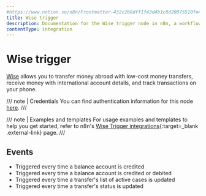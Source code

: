 ```yaml
---
#https://www.notion.so/n8n/Frontmatter-432c2b8dff1f43d4b1c8d20075510fe4
title: Wise trigger
description: Documentation for the Wise trigger node in n8n, a workflow automation platform. Includes details of operations and configuration, and links to examples and credentials information.
contentType: integration
---
```


# Wise trigger

[Wise](https://wise.com) allows you to transfer money abroad with low-cost money transfers, receive money with international account details, and track transactions on your phone.

/// note | Credentials
You can find authentication information for this node [here](/integrations/builtin/credentials/wise/).
///

/// note | Examples and templates
For usage examples and templates to help you get started, refer to n8n's [Wise Trigger integrations](https://n8n.io/integrations/wise-trigger/){:target=_blank .external-link} page.
///

## Events

- Triggered every time a balance account is credited
- Triggered every time a balance account is credited or debited
- Triggered every time a transfer's list of active cases is updated
- Triggered every time a transfer's status is updated 

